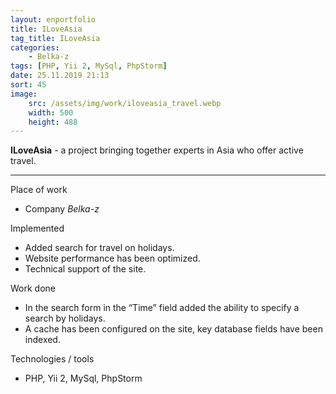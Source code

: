```yaml
---
layout: enportfolio
title: ILoveAsia
tag_title: ILoveAsia
categories:
    - Belka-z
tags: [PHP, Yii 2, MySql, PhpStorm]
date: 25.11.2019 21:13
sort: 45
image: 
    src: /assets/img/work/iloveasia_travel.webp 
    width: 500
    height: 488
---
```


**ILoveAsia** - a project bringing together experts in Asia who offer active travel.

---

Place of work

* Company _Belka-z_

Implemented

* Added search for travel on holidays.
* Website performance has been optimized.
* Technical support of the site.

Work done

* In the search form in the “Time” field added the ability to specify a search by holidays.
* A cache has been configured on the site, key database fields have been indexed.

Technologies / tools

* PHP, Yii 2, MySql, PhpStorm
